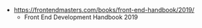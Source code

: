 - https://frontendmasters.com/books/front-end-handbook/2019/
  - Front End Development Handbook 2019
